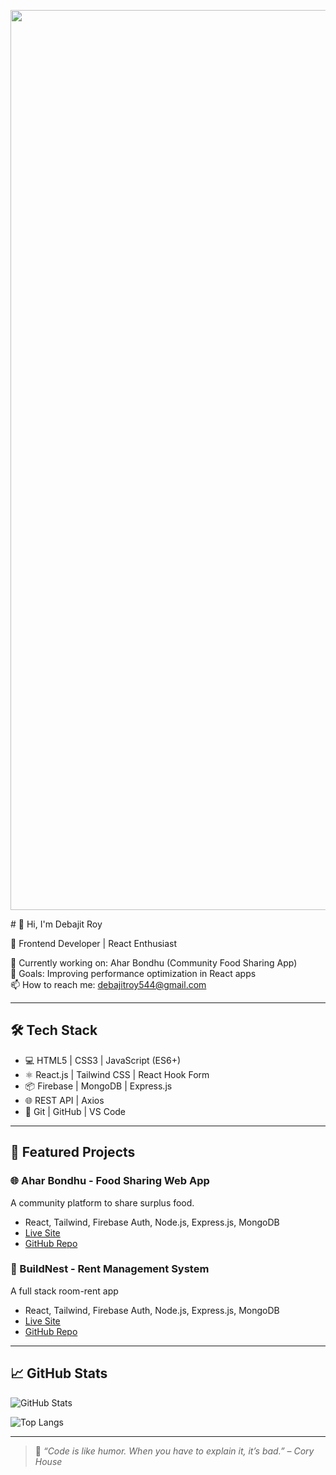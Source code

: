 <p align="center">
  <img width="2560" height="1440" alt="Image" src="https://github.com/user-attachments/assets/b8f96a45-e755-496a-8247-3ff8f33c5eec" />
</p>
# 👋 Hi, I'm Debajit Roy

🚀 Frontend Developer | React Enthusiast 

🌱 Currently working on: Ahar Bondhu (Community Food Sharing App)\
🎯 Goals: Improving performance optimization in React apps\
📫 How to reach me: debajitroy544@gmail.com

---

## 🛠 Tech Stack

- 💻 HTML5 | CSS3 | JavaScript (ES6+)
- ⚛️ React.js | Tailwind CSS | React Hook Form
- 📦 Firebase | MongoDB | Express.js
- 🌐 REST API | Axios
- 🧪 Git | GitHub | VS Code

---

## 📂 Featured Projects

### 🌐 Ahar Bondhu - Food Sharing Web App
A community platform to share surplus food.
- React, Tailwind, Firebase Auth, Node.js, Express.js, MongoDB
- [Live Site](https://aharbondhu.web.app)
- [GitHub Repo](https://github.com/Debajit91/aharbondhu)

### 📝 BuildNest - Rent Management System
A full stack room-rent app
- React, Tailwind, Firebase Auth, Node.js, Express.js, MongoDB
- [Live Site](https://buildnest-d8c3f.web.app)
- [GitHub Repo](https://github.com/Debajit91/build-nest)

---

## 📈 GitHub Stats

![GitHub Stats](https://github-readme-stats.vercel.app/api?username=Debajit91&show_icons=true&theme=default)

![Top Langs](https://github-readme-stats.vercel.app/api/top-langs/?username=Debajit91&layout=compact)

---

> 🚀 *“Code is like humor. When you have to explain it, it’s bad.” – Cory House*
